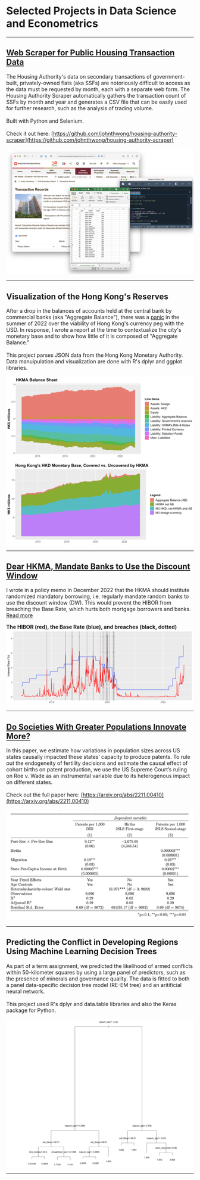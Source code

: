 # Selected Projects in Data Science and Econometrics

---

## [Web Scraper for Public Housing Transaction Data](https://github.com/johnthwong/housing-authority-scraper)
The Housing Authority's data on secondary transactions of government-built, privately-owned flats (aka SSFs) are notoriously difficult to access as the data must be requested by month, each with a separate web form. The Housing Authority Scraper automatically gathers the transaction count of SSFs by month and year and generates a CSV file that can be easily used for further research, such as the analysis of trading volume.
<br>
<br>
Built with Python and Selenium.
<br>
<br>
Check it out here: [https://github.com/johnthwong/housing-authority-scraper](https://github.com/johnthwong/housing-authority-scraper)
<br>
<br>
<img src="images/thumbnail_ha_scraper.png"/>



---

## Visualization of the Hong Kong's Reserves
After a drop in the balances of accounts held at the central bank by commercial banks (aka "Aggregate Balance"), there was a [panic](https://www.bloomberg.com/news/articles/2022-07-26/hong-kong-liquidity-shrinks-50-since-may-amid-currency-defense) in the summer of 2022 over the viability of Hong Kong's currency peg with the USD. In response, I wrote a report at the time to contextualize the city's monetary base and to show how little of it is composed of "Aggregate Balance."
<br>
<br>
This project parses JSON data from the Hong Kong Monetary Authority. Data manuipulation and visualization are done with R's dplyr and ggplot libraries.
<br>
<br>
<img src="images/thumbnail_viz_reserves.png"/>

---

## [Dear HKMA, Mandate Banks to Use the Discount Window](https://johnthwong.github.io/page_dw)
I wrote in a policy memo in December 2022 that the HKMA should institute randomized mandatory borrowing, i.e. regularly mandate random banks to use the discount window (DW). This would prevent the HIBOR from breaching the Base Rate, which hurts both mortgage borrowers and banks. [Read more](https://johnthwong.github.io/page_dw)

**The HIBOR (red), the Base Rate (blue), and breaches (black, dotted)**
<img src="images/thumbnail_dw_1.png"/>


---

## [Do Societies With Greater Populations Innovate More?](https://arxiv.org/abs/2211.00410)
In this paper, we estimate how variations in population sizes across US states causally impacted these states’ capacity to produce patents. To rule out the endogeneity of fertility decisions and estimate the causal effect of cohort births on patent production, we use the US Supreme Court’s ruling on Roe v. Wade as an instrumental variable due to its heterogenous impact on different states.
<br>
<br>
Check out the full paper here: [https://arxiv.org/abs/2211.00410](https://arxiv.org/abs/2211.00410)
<br>
<br>
<img src="images/thumbnail_roe_2.png"/>


---

## Predicting the Conflict in Developing Regions Using Machine Learning Decision Trees
As part of a term assignment, we predicted the likelihood of armed conflicts within 50-kilometer squares by using a large panel of predictors, such as the presence of minerals and governance quality. The data is fitted to both a panel data-specific decision tree model (RE-EM tree) and an aritificial neural network. 
<br>
<br>
This project used R's dplyr and data.table libraries and also the Keras package for Python.

<img src="images/thumbnail_conflict_pred.png"/>

---
